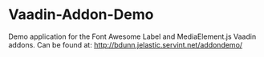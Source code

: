 Vaadin-Addon-Demo
=================

Demo application for the Font Awesome Label and MediaElement.js Vaadin addons. Can be found at: http://bdunn.jelastic.servint.net/addondemo/
